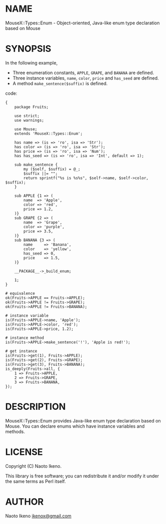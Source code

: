 # NAME

MouseX::Types::Enum - Object-oriented, Java-like enum type declaration based on Mouse

# SYNOPSIS

In the following example,

- Three enumeration constants, `APPLE`, `GRAPE`, and `BANANA` are defined.
- Three instance variables, `name`, `color`, `price` and `has_seed` are defined.
- A method `make_sentence($suffix)` is defined.

code:

    {
        package Fruits;

        use strict;
        use warnings;

        use Mouse;
        extends 'MouseX::Types::Enum';

        has name => (is => 'ro', isa => 'Str');
        has color => (is => 'ro', isa => 'Str');
        has price => (is => 'ro', isa => 'Num');
        has has_seed => (is => 'ro', isa => 'Int', default => 1);

        sub make_sentence {
            my ($self, $suffix) = @_;
            $suffix ||= "";
            return sprintf("%s is %s%s", $self->name, $self->color, $suffix);
        }

        sub APPLE {1 => (
            name  => 'Apple',
            color => 'red',
            price => 1.2,
        )}
        sub GRAPE {2 => (
            name  => 'Grape',
            color => 'purple',
            price => 3.5,
        )}
        sub BANANA {3 => (
            name     => 'Banana',
            color    => 'yellow',
            has_seed => 0,
            price    => 1.5,
        )}

        __PACKAGE__->_build_enum;

        1;
    }

    # equivalence
    ok(Fruits->APPLE == Fruits->APPLE);
    ok(Fruits->APPLE != Fruits->GRAPE);
    ok(Fruits->APPLE != Fruits->BANANA);

    # instance variable
    is(Fruits->APPLE->name, 'Apple');
    is(Fruits->APPLE->color, 'red');
    is(Fruits->APPLE->price, 1.2);

    # instance method
    is(Fruits->APPLE->make_sentence('!'), 'Apple is red!');

    # get instance
    is(Fruits->get(1), Fruits->APPLE);
    is(Fruits->get(2), Fruits->GRAPE);
    is(Fruits->get(3), Fruits->BANANA);
    is_deeply(Fruits->all, {
        1 => Fruits->APPLE,
        2 => Fruits->GRAPE,
        3 => Fruits->BANANA,
    });

# DESCRIPTION

MouseX::Types::Enum provides Java-like enum type declaration based on Mouse.
You can declare enums which have instance variables and methods.

# LICENSE

Copyright (C) Naoto Ikeno.

This library is free software; you can redistribute it and/or modify
it under the same terms as Perl itself.

# AUTHOR

Naoto Ikeno <ikenox@gmail.com>

